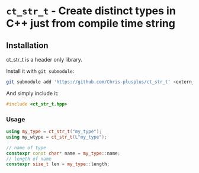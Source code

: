 # `ct_str_t` - Create distinct types in C++ just from compile time string

## Installation
ct_str_t is a header only library.

Install it with `git submodule`:
```bash
git submodule add 'https://github.com/Chris-plusplus/ct_str_t' <extern_dir>/ct_str_t
```

And simply include it:
```c++
#include <ct_str_t.hpp>
```

### Usage

```c++
using my_type = ct_str_t("my_type");
using my_wtype = ct_str_t(L"my_type");

// name of type
constexpr const char* name = my_type::name;
// length of name
constexpr size_t len = my_type::length;
```
